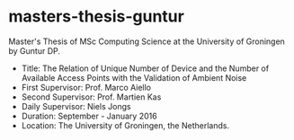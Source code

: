 # masters-thesis-guntur
Master's Thesis of MSc Computing Science at the University of Groningen by Guntur DP.

- Title: The Relation of Unique Number of Device and the Number of Available Access Points with the Validation of Ambient Noise
- First Supervisor: Prof. Marco Aiello
- Second Supervisor: Prof. Martien Kas
- Daily Supervisor: Niels Jongs
- Duration: September - January 2016
- Location: The University of Groningen, the Netherlands.
